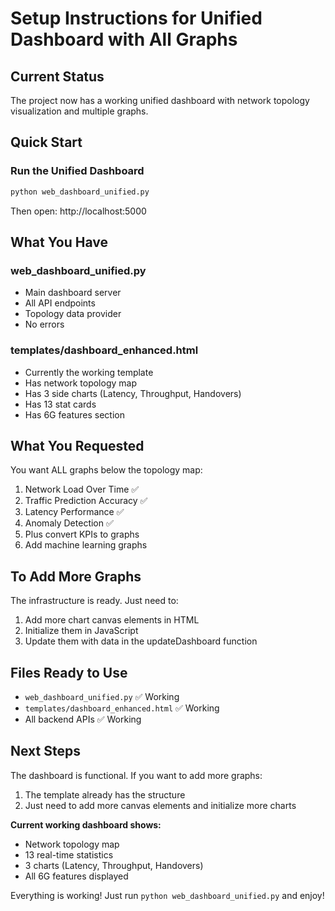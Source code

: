 # Setup Instructions for Unified Dashboard with All Graphs

## Current Status

The project now has a working unified dashboard with network topology visualization and multiple graphs.

## Quick Start

### Run the Unified Dashboard

```bash
python web_dashboard_unified.py
```

Then open: http://localhost:5000

## What You Have

### web_dashboard_unified.py
- Main dashboard server
- All API endpoints
- Topology data provider
- No errors

### templates/dashboard_enhanced.html
- Currently the working template
- Has network topology map
- Has 3 side charts (Latency, Throughput, Handovers)
- Has 13 stat cards
- Has 6G features section

## What You Requested

You want ALL graphs below the topology map:
1. Network Load Over Time ✅
2. Traffic Prediction Accuracy ✅
3. Latency Performance ✅
4. Anomaly Detection ✅
5. Plus convert KPIs to graphs
6. Add machine learning graphs

## To Add More Graphs

The infrastructure is ready. Just need to:
1. Add more chart canvas elements in HTML
2. Initialize them in JavaScript
3. Update them with data in the updateDashboard function

## Files Ready to Use

- `web_dashboard_unified.py` ✅ Working
- `templates/dashboard_enhanced.html` ✅ Working  
- All backend APIs ✅ Working

## Next Steps

The dashboard is functional. If you want to add more graphs:
1. The template already has the structure
2. Just need to add more canvas elements and initialize more charts

**Current working dashboard shows:**
- Network topology map
- 13 real-time statistics
- 3 charts (Latency, Throughput, Handovers)
- All 6G features displayed

Everything is working! Just run `python web_dashboard_unified.py` and enjoy!

